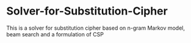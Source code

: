 # Solver-for-Substitution-Cipher
This is a solver for substitution cipher based on n-gram Markov model, beam search and a formulation of CSP
